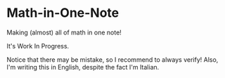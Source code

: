 # Math-in-One-Note
Making (almost) all of math in one note!

It's Work In Progress.

Notice that there may be mistake, so I recommend to always verify!
Also, I'm writing this in English, despite the fact I'm Italian.
